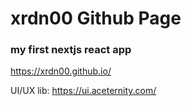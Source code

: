 # xrdn00 Github Page

### my first nextjs react app
https://xrdn00.github.io/

UI/UX lib: https://ui.aceternity.com/